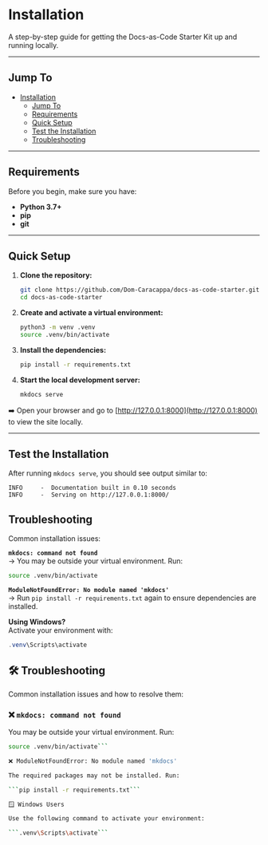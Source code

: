 # Installation

A step-by-step guide for getting the Docs-as-Code Starter Kit up and running locally.

---

## Jump To

- [Installation](#installation)
  - [Jump To](#jump-to)
  - [Requirements](#requirements)
  - [Quick Setup](#quick-setup)
  - [Test the Installation](#test-the-installation)
  - [Troubleshooting](#troubleshooting)

  

---

## Requirements

Before you begin, make sure you have:

- **Python 3.7+**
- **pip**
- **git**

---

## Quick Setup

1. **Clone the repository:**

    ```bash
    git clone https://github.com/Dom-Caracappa/docs-as-code-starter.git
    cd docs-as-code-starter
    ```

2. **Create and activate a virtual environment:**

    ```bash
    python3 -m venv .venv
    source .venv/bin/activate
    ```

3. **Install the dependencies:**

    ```bash
    pip install -r requirements.txt
    ```

4. **Start the local development server:**

    ```bash
    mkdocs serve
    ```

➡️ Open your browser and go to [http://127.0.0.1:8000](http://127.0.0.1:8000) to view the site locally.

---

## Test the Installation

After running `mkdocs serve`, you should see output similar to:

```text
INFO     -  Documentation built in 0.10 seconds
INFO     -  Serving on http://127.0.0.1:8000/
```

## Troubleshooting

Common installation issues:

**`mkdocs: command not found`**  
→ You may be outside your virtual environment. Run:

```bash
source .venv/bin/activate
```

**`ModuleNotFoundError: No module named 'mkdocs'`**  
→ Run `pip install -r requirements.txt` again to ensure dependencies are installed.

**Using Windows?**  
Activate your environment with:

```powershell
.venv\Scripts\activate
```


## 🛠 Troubleshooting

Common installation issues and how to resolve them:

### ❌ `mkdocs: command not found`

You may be outside your virtual environment. Run:

```bash
source .venv/bin/activate```

❌ ModuleNotFoundError: No module named 'mkdocs'

The required packages may not be installed. Run:

```pip install -r requirements.txt```

🪟 Windows Users

Use the following command to activate your environment:

```.venv\Scripts\activate```

